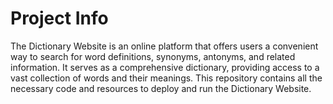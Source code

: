 # Project Info 
The Dictionary Website is an online platform that offers users a convenient way to search for word definitions, synonyms, antonyms, and related information. It serves as a comprehensive dictionary, providing access to a vast collection of words and their meanings. This repository contains all the necessary code and resources to deploy and run the Dictionary Website.
